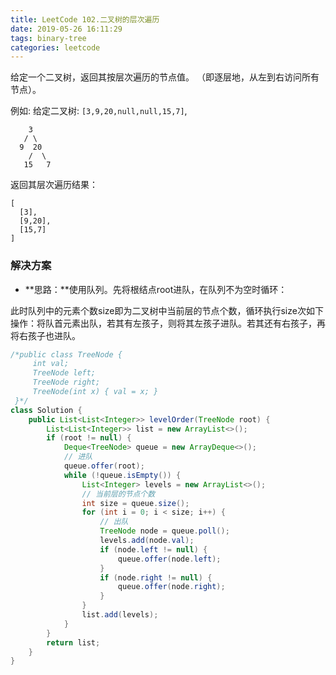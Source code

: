 ```yaml
---
title: LeetCode 102.二叉树的层次遍历
date: 2019-05-26 16:11:29
tags: binary-tree
categories: leetcode
---
```


给定一个二叉树，返回其按层次遍历的节点值。 （即逐层地，从左到右访问所有节点）。

<!--more-->

例如:
给定二叉树: `[3,9,20,null,null,15,7]`,

```
    3
   / \
  9  20
    /  \
   15   7
```

返回其层次遍历结果：

```
[
  [3],
  [9,20],
  [15,7]
]
```

### 解决方案

* **思路：**使用队列。先将根结点root进队，在队列不为空时循环：

此时队列中的元素个数size即为二叉树中当前层的节点个数，循环执行size次如下操作：将队首元素出队，若其有左孩子，则将其左孩子进队。若其还有右孩子，再将右孩子也进队。

```java
/*public class TreeNode {
     int val;
     TreeNode left;
     TreeNode right;
     TreeNode(int x) { val = x; }
 }*/
class Solution {
    public List<List<Integer>> levelOrder(TreeNode root) {
        List<List<Integer>> list = new ArrayList<>();
        if (root != null) {
            Deque<TreeNode> queue = new ArrayDeque<>();
            // 进队
            queue.offer(root);
            while (!queue.isEmpty()) {
                List<Integer> levels = new ArrayList<>();
                // 当前层的节点个数
                int size = queue.size();
                for (int i = 0; i < size; i++) {
                    // 出队
                    TreeNode node = queue.poll();
                    levels.add(node.val);
                    if (node.left != null) {
                        queue.offer(node.left);
                    }
                    if (node.right != null) {
                        queue.offer(node.right);
                    }
                }
                list.add(levels);
            }
        }
        return list;
    }
}
```

